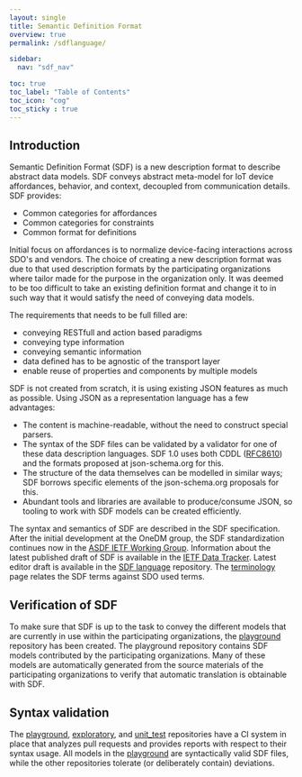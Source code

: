 ```yaml
---
layout: single
title: Semantic Definition Format
overview: true
permalink: /sdflanguage/

sidebar:
  nav: "sdf_nav"

toc: true
toc_label: "Table of Contents"
toc_icon: "cog"
toc_sticky : true
---
```

## Introduction

Semantic Definition Format (SDF) is a new description format to describe abstract data models.
SDF conveys abstract meta-model for IoT device affordances, behavior, and context,
decoupled from communication details. SDF provides:
- Common categories for affordances 
- Common categories for constraints
- Common format for definitions

Initial focus on affordances is to normalize device-facing interactions across SDO's and vendors.
The choice of creating a new description format was due to that used description formats by the participating organizations where tailor made for the purpose in the organization only.
It was deemed to be too difficult to take an existing definition format and change it to in such way that it would satisfy the need of conveying data models.

The requirements that needs to be full filled are:
- conveying RESTfull and action based paradigms
- conveying type information
- conveying semantic information
- data defined has to be agnostic of the transport layer
- enable reuse of properties and components by multiple models

SDF is not created from scratch, it is using existing JSON features as much as possible.
Using JSON as a representation language has a few advantages:

- The content is machine-readable, without the need to construct
  special parsers.
- The syntax of the SDF files can be validated by a validator for one
  of these data description languages.  SDF 1.0 uses both CDDL
  ([RFC8610][]) and the formats proposed at json-schema.org for this.
- The structure of the data themselves can be modelled in similar
  ways; SDF borrows specific elements of the json-schema.org
  proposals for this.
- Abundant tools and libraries are available to produce/consume JSON,
  so tooling to work with SDF models can be created efficiently.

The syntax and semantics of SDF are described in the SDF specification.
After the initial development at the OneDM group, the SDF standardization continues now in the [ASDF IETF Working Group][ASDF]. Information about the latest published draft of SDF is available in the [IETF Data Tracker][IETF SDF]. Latest editor draft is available in the [SDF language] repository.
The [terminology][] page relates the SDF terms against SDO used terms.

## Verification of SDF

To make sure that SDF is up to the task to convey the different models
that are currently in use within the participating organizations, the [playground][] repository has been
created. The playground repository contains SDF models contributed by the participating organizations.
Many of these models are automatically generated from the source materials of the participating organizations to verify that automatic translation is obtainable with SDF.

## Syntax validation

The [playground][], [exploratory][], and [unit_test][] repositories have a CI system in place that analyzes
pull requests and provides reports with respect to their syntax usage.
All models in the [playground][] are syntactically valid SDF files, while the other
repositories tolerate (or deliberately contain) deviations.



[tools]: https://github.com/one-data-model/tools
[playground]: https://github.com/one-data-model/playground
[exploratory]: https://github.com/one-data-model/exploratory
[unit_test]: https://github.com/one-data-model/unit_test

[SDF language]: https://github.com/ietf-wg-asdf/SDF
[IETF SDF]: https://datatracker.ietf.org/doc/draft-ietf-asdf-sdf/
[ASDF]: https://datatracker.ietf.org/wg/asdf/about/
[RFC8610]: https://tools.ietf.org/html/rfc8610


[terminology]: /terminology
